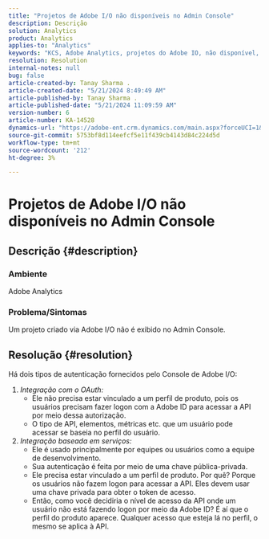 ```yaml
---
title: "Projetos de Adobe I/O não disponíveis no Admin Console"
description: Descrição
solution: Analytics
product: Analytics
applies-to: "Analytics"
keywords: "KCS, Adobe Analytics, projetos do Adobe IO, não disponível, Admin Console, Integração do OAuth, Integração baseada em serviço"
resolution: Resolution
internal-notes: null
bug: false
article-created-by: Tanay Sharma .
article-created-date: "5/21/2024 8:49:49 AM"
article-published-by: Tanay Sharma .
article-published-date: "5/21/2024 11:09:59 AM"
version-number: 6
article-number: KA-14528
dynamics-url: "https://adobe-ent.crm.dynamics.com/main.aspx?forceUCI=1&pagetype=entityrecord&etn=knowledgearticle&id=fbce010f-4f17-ef11-9f8a-6045bd006b25"
source-git-commit: 5753bf8d114eefcf5e11f439cb4143d84c224d5d
workflow-type: tm+mt
source-wordcount: '212'
ht-degree: 3%

---
```


# Projetos de Adobe I/O não disponíveis no Admin Console

## Descrição {#description}


### Ambiente

Adobe Analytics

### Problema/Sintomas

Um projeto criado via Adobe I/O não é exibido no Admin Console.


## Resolução {#resolution}


Há dois tipos de autenticação fornecidos pelo Console de Adobe I/O:

1. *Integração com o OAuth:*
   - Ele não precisa estar vinculado a um perfil de produto, pois os usuários precisam fazer logon com a Adobe ID para acessar a API por meio dessa autorização.
   - O tipo de API, elementos, métricas etc. que um usuário pode acessar se baseia no perfil do usuário.
2. *Integração baseada em serviços:*
   - Ele é usado principalmente por equipes ou usuários como a equipe de desenvolvimento.
   - Sua autenticação é feita por meio de uma chave pública-privada.
   - Ele precisa estar vinculado a um perfil de produto. Por quê? Porque os usuários não fazem logon para acessar a API. Eles devem usar uma chave privada para obter o token de acesso.
   - Então, como você decidiria o nível de acesso da API onde um usuário não está fazendo logon por meio da Adobe ID? É aí que o perfil do produto aparece. Qualquer acesso que esteja lá no perfil, o mesmo se aplica à API.

